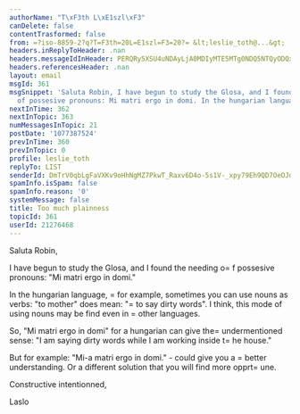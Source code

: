 ```yaml
---
authorName: "T\xF3th L\xE1szl\xF3"
canDelete: false
contentTrasformed: false
from: =?iso-8859-2?q?T=F3th=20L=E1szl=F3=20?= &lt;leslie_toth@...&gt;
headers.inReplyToHeader: .nan
headers.messageIdInHeader: PERQRy5XSU4uNDAyLjA0MDIyMTE5MTg0NDQ5NTQyODQxMDhAZHJvdHBvc3RhLmh1Pg==
headers.referencesHeader: .nan
layout: email
msgId: 361
msgSnippet: 'Saluta Robin, I have begun to study the Glosa, and I found the needing
  of possesive pronouns: Mi matri ergo in domi. In the hungarian language, for example,'
nextInTime: 362
nextInTopic: 363
numMessagesInTopic: 21
postDate: '1077387524'
prevInTime: 360
prevInTopic: 0
profile: leslie_toth
replyTo: LIST
senderId: DmTrV0qbLgFaVXKv9oHhNgMZ7PkwT_Raxv6D4o-5s1V-_xpy79Eh9QD7OeOJdyWrjep8QdO1wPa-eBCQ-eIXd0u08nm5Nx3TGQdcuhA2y4TlUiYCizleGYpLUgt4QOveq7p3SOuhlIZP
spamInfo.isSpam: false
spamInfo.reason: '0'
systemMessage: false
title: Too much plainness
topicId: 361
userId: 21276468
---
```


Saluta Robin,



I have begun to study the Glosa, and I found the needing o=
f possesive pronouns:
"Mi matri ergo in domi."

In the hungarian language, =
for example, sometimes you can use nouns as verbs:
"to mother" does mean: "=
to say dirty words". I think, this mode of using nouns may be find even in =
other languages.

So, "Mi matri ergo in domi"  for a hungarian can give the=
 undermentioned sense:
"I am saying dirty words while I am working inside t=
he house."

But for example:
"Mi-a matri ergo in domi." - could give you a =
better understanding. Or a different solution that you will find more opprt=
une.

Constructive intentionned,

Laslo



